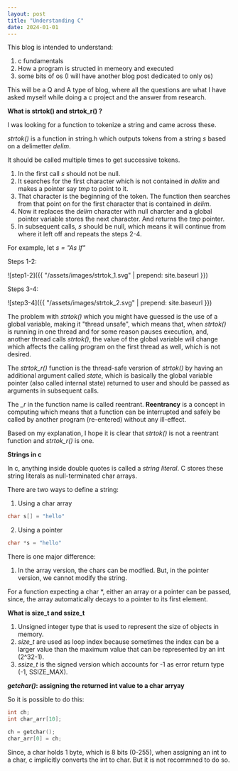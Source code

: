```yaml
---
layout: post
title: "Understanding C"
date: 2024-01-01
---
```



This blog is intended to understand:
1. c fundamentals 
2. How a program is structed in memeory and  executed
3. some bits of os (I will have another blog post dedicated to only os)

This will be a Q and A type of blog, where all the questions are what I have asked myself while doing a c project and the answer from research.

**What is strtok() and strtok_r() ?**

I was looking for a function to tokenize a string and came across these. 

*strtok()* is a function in string.h which outputs tokens from a string *s* based on a delimetter *delim*.

It should be called multiple times to get successive tokens.

1. In the first call *s* should not be null.
2. It searches for the first character which is not contained in *delim* and makes a pointer say *tmp* to point to it.
3. That character is the beginning of the token. The function then searches from that point on for the first character that is contained in *delim*.
4. Now it replaces the *delim* character with null charcter and a global pointer variable stores the next character. And returns the *tmp* pointer.
5. In subsequent calls, *s* should be null, which means it will continue from where it left off and repeats the steps 2-4.

For example, let *s = "As If"*

Steps 1-2: 

![step1-2]({{ "/assets/images/strtok_1.svg" | prepend: site.baseurl }})

Steps 3-4:

![step3-4]({{ "/assets/images/strtok_2.svg" | prepend: site.baseurl }})

The problem with *strtok()* which you might have guessed is the use of a global variable, making it "thread unsafe", which means that, when *strtok()* is running in one thread and for some reason pauses execution, and, another thread calls *strtok()*, the value of the global variable will change which affects the calling program on the first thread as well, which is not desired.

The *strtok_r()* function is the thread-safe versrion of *strtok()* by having an additional argument called *state*, which is basically the global variable pointer (also called internal state) returned to user and should be passed as arguments in subsequent calls.

The *_r* in the function name is called reentrant. **Reentrancy** is a concept in computing which means that a function can be interrupted and safely be called by another program (re-entered) without any ill-effect.

Based on my explanation, I hope it is clear that *strtok()* is not a reentrant function and *strtok_r()* is one.

**Strings in c**

In c, anything inside double quotes is called a *string literal*. C stores these string literals as null-terminated char arrays. 

There are two ways to define a string:

1. Using a char array

```c
char s[] = "hello"
```

2. Using a pointer

```c
char *s = "hello"
```

There is one major difference:

1. In the array version, the chars can be modfied. But, in the pointer version, we cannot modify the string.

For a function expecting a char *, either an array or a pointer can be passed, since, the array automatically decays to a pointer to its first element.

**What is size_t and ssize_t**

1. Unsigned integer type that is used to represent the size of objects in memory. 
2. *size_t* are used as loop index because sometimes the index can be a larger value than the maximum value that can be represented by an int (2^32-1).
3. *ssize_t* is the signed version which accounts for -1 as error return type (-1, SSIZE_MAX).

***getchar()*: assigning the returned int value to a char arryay**

So it is possible to do this:

```c
int ch;
int char_arr[10];

ch = getchar();
char_arr[0] = ch;
```

Since, a char holds 1 byte, which is 8 bits (0-255), when assigning an int to a char, c implicitly converts the int to char. But it is not recommned to do so.